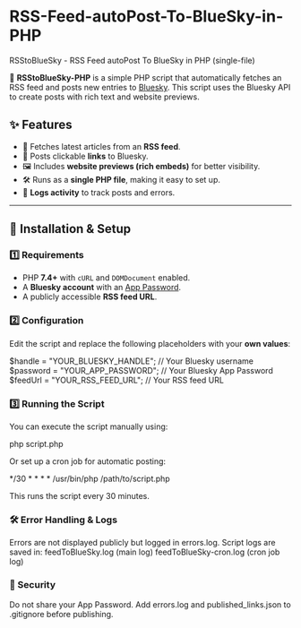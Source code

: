 # RSS-Feed-autoPost-To-BlueSky-in-PHP
RSStoBlueSky - RSS Feed autoPost To BlueSky in PHP (single-file)

🚀 **RSStoBlueSky-PHP** is a simple PHP script that automatically fetches an RSS feed and posts new entries to [Bluesky](https://bsky.app). 
This script uses the Bluesky API to create posts with rich text and website previews.

## ✨ Features
- 📡 Fetches latest articles from an **RSS feed**.
- 🔗 Posts clickable **links** to Bluesky.
- 🖼️ Includes **website previews (rich embeds)** for better visibility.
- 🛠️ Runs as a **single PHP file**, making it easy to set up.
- 📝 **Logs activity** to track posts and errors.

---

## 🚀 Installation & Setup

### 1️⃣ Requirements
- PHP **7.4+** with `cURL` and `DOMDocument` enabled.
- A **Bluesky account** with an [App Password](https://bsky.app/settings/app-passwords).
- A publicly accessible **RSS feed URL**.

### 2️⃣ Configuration
Edit the script and replace the following placeholders with your **own values**:

$handle = "YOUR_BLUESKY_HANDLE"; // Your Bluesky username
$password = "YOUR_APP_PASSWORD"; // Your Bluesky App Password
$feedUrl = "YOUR_RSS_FEED_URL";  // Your RSS feed URL

### 3️⃣ Running the Script

You can execute the script manually using:

php script.php

Or set up a cron job for automatic posting:

*/30 * * * * /usr/bin/php /path/to/script.php

This runs the script every 30 minutes.

### 🛠️ Error Handling & Logs

Errors are not displayed publicly but logged in errors.log.
Script logs are saved in:
feedToBlueSky.log (main log)
feedToBlueSky-cron.log (cron job log)

### 🔐 Security

Do not share your App Password.
Add errors.log and published_links.json to .gitignore before publishing.

